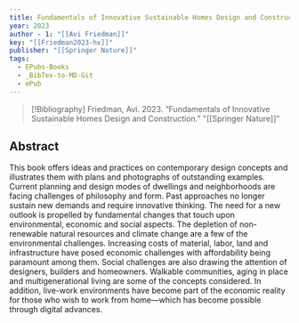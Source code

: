 ```yaml
---
title: Fundamentals of Innovative Sustainable Homes Design and Construction
year: 2023
author - 1: "[[Avi Friedman]]"
key: "[[Friedman2023-hx]]"
publisher: "[[Springer Nature]]"
tags:
  - EPubs-Books
  - _BibTex-to-MD-Git
  - ePub
---
```


> [!Bibliography]
> Friedman, Avi. 2023. “Fundamentals of Innovative Sustainable Homes Design and Construction.” "[[Springer Nature]]"

## Abstract
This book offers ideas and practices on contemporary design concepts and illustrates them with plans and photographs of outstanding examples. Current planning and design modes of dwellings and neighborhoods are facing challenges of philosophy and form. Past approaches no longer sustain new demands and require innovative thinking. The need for a new outlook is propelled by fundamental changes that touch upon environmental, economic and social aspects. The depletion of non-renewable natural resources and climate change are a few of the environmental challenges. Increasing costs of material, labor, land and infrastructure have posed economic challenges with affordability being paramount among them. Social challenges are also drawing the attention of designers, builders and homeowners. Walkable communities, aging in place and multigenerational living are some of the concepts considered. In addition, live-work environments have become part of the economic reality for those who wish to work from home—which has become possible through digital advances.